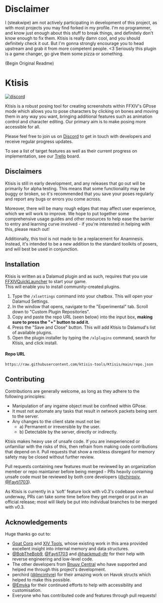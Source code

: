 # Disclaimer
I (steakwipe) am not actively participating in development of this project, as with most projects you may find forked in my profile. I'm no programmer, and know just enough about this stuff to break things, and definitely don't know enough to fix them. Ktisis is really damn cool, and you should definitely check it out. But I'm gonna strongly encourage you to head upstream and grab it from more competent people. <3 Seriously this plugin is a game changer, go give them some pizza or something.

(Begin Original Readme)

# Ktisis
[![discord](https://img.shields.io/discord/975894364020686878)](https://discord.gg/kUG3W8B8Ny)

Ktisis is a robust posing tool for creating screenshots within FFXIV's GPose mode which allows you to pose characters by clicking on bones and moving them in any way you want, bringing additional features such as animation control and character editing. Our primary aim is to make posing more accessible for all.

Please feel free to join us on [Discord](https://discord.gg/kUG3W8B8Ny) to get in touch with developers and receive regular progress updates.

To see a list of target features as well as their current progress on implementation, see our [Trello](https://trello.com/b/w64GYAWJ/ktisis-plugin) board.

## Disclaimers

Ktisis is still in early development, and any releases that go out will be primarily for alpha testing. This means that some functionality may be buggy or broken, so it's recommended that you save your poses regularly and report any bugs or errors you come across.

Moreover, there will be many rough edges that may affect user experience, which we will work to improve. We hope to put together some comprehensive usage guides and other resources to help ease the barrier to entry and learning curve involved - if you're interested in helping with this, please reach out!

Additionally, this tool is not made to be a replacement for Anamnesis. Instead, it's intended to be a new addition to the standard toolkits of posers, and will best be used in conjunction.

## Installation

Ktisis is written as a Dalamud plugin and as such, requires that you use [FFXIVQuickLauncher](https://github.com/goatcorp/FFXIVQuickLauncher) to start your game.
<br/>
This will enable you to install community-created plugins.

1. Type the `/xlsettings` command into your chatbox. This will open your Dalamud Settings.
2. In the window that opens, navigate to the "Experimental" tab. Scroll down to "Custom Plugin Repositories".
3. Copy and paste the repo URL (seen below) into the input box, **making sure to press the "+" button to add it.**
4. Press the "Save and Close" button. This will add Ktisis to Dalamud's list of available plugins.
5. Open the plugin installer by typing the `/xlplugins` command, search for Ktisis, and click install.

#### Repo URL
`https://raw.githubusercontent.com/ktisis-tools/Ktisis/main/repo.json`

## Contributing

Contributions are generally welcome, as long as they adhere to the following principles:
- Manipulation of any ingame object must be confined within GPose.
- It must not automate any tasks that result in network packets being sent to the server.
- Any changes to the client state must not be:
  - a) Permanent or irreversible by the user.
  - b) Detectable by the server, directly or indirectly.

Ktisis makes heavy use of unsafe code. If you are inexperienced or unfamiliar with the risks of this, then refrain from making code contributions that depend on it. Pull requests that show a reckless disregard for memory safety may be closed without further review.

Pull requests containing new features must be reviewed by an organization member or repo maintainer before being merged - PRs heavily containing unsafe code must be reviewed by both core developers ([@chirpxiv](https://github.com/chirpxiv), [@Fayti1703](https://github.com/Fayti1703)).

As Ktisis is currently in a 'soft' feature lock with v0.3's codebase overhaul underway, PRs can take some time before they get merged or put in an official release; most will likely be put into individual branches to be merged with v0.3.

## Acknowledgements

Huge thanks go out to:
- [Goat Corp](https://github.com/goatcorp) and [XIV Tools](https://github.com/XIV-Tools), whose existing work in this area provided excellent insight into internal memory and data structures.
- [@BobTheBob9](https://github.com/BobTheBob9), [@Fayti1703](https://github.com/Fayti1703) and [@hackmud-dtr](https://github.com/hackmud-dtr) for their help with reverse engineering and low-level code.
- The other developers from [Bnuuy Central](https://github.com/Bnuuy-Central) who have supported and helped me through this project's development.
- perchird ([@lmcintyre](https://github.com/lmcintyre/)) for their amazing work on Havok structs which helped to make this possible.
- [@Emyka](https://github.com/Emyka) for their continued efforts to help with accessibility and customisation.
- Everyone who has contributed code and features through pull requests!
